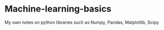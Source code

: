 # Machine-learning-basics
My own notes on python libraries such as Numpy, Pandas, Matplotlib, Scipy
